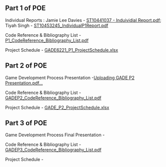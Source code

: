 Part 1 of POE 
------------------------------------------------------------------------------------------------------------------------------------------------------------------------------------------------
Individual Reports : 
Jamie Lee Davies -  [ST10441037 - Induividial Report.pdf](https://github.com/user-attachments/files/19594152/ST10441037.-.Induividial.Report.pdf); 
Tiyah Singh -  [ST10453245_IndividualP1Report.pdf](https://github.com/user-attachments/files/19591429/ST10453245_IndividualP1Report.pdf)

Code Reference & Bibliography List - [P1_CodeReference_Bibliography_List.pdf](https://github.com/user-attachments/files/19590979/P1_CodeReference_Bibliography_List.pdf)

Project Schedule - [GADE6221_P1_ProjectSchedule.xlsx](https://github.com/user-attachments/files/19587213/GADE6221_P1_ProjectSchedule.xlsx)

Part 2 of POE
------------------------------------------------------------------------------------------------------------------------------------------------------------------------------------------------
Game Development Process Presentation -[Uploading GADE P2 Presentation.pdf…]()

Code Reference & Bibliography List - [GADEP2_CodeReference_Bibliography_List.pdf](https://github.com/user-attachments/files/20272855/GADEP2_CodeReference_Bibliography_List.pdf)

Project Schedule - [GADE_P2_ProjectSchedule.xlsx](https://github.com/user-attachments/files/20272793/GADE_P2_ProjectSchedule.xlsx)


Part 3 of POE
-------------------------------------------------------------------------------------------------------------------------------------------------------------------------------------------------
Game Development Process Final Presentation -

Code Reference & Bibliography List - [GADEP3_CodeReference_Bibliography_List.pdf](https://github.com/user-attachments/files/20855121/GADEP3_CodeReference_Bibliography_List.pdf)

Project Schedule -
